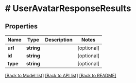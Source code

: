 # # UserAvatarResponseResults

## Properties

Name | Type | Description | Notes
------------ | ------------- | ------------- | -------------
**url** | **string** |  | [optional]
**id** | **string** |  | [optional]
**type** | **string** |  | [optional]

[[Back to Model list]](../../README.md#models) [[Back to API list]](../../README.md#endpoints) [[Back to README]](../../README.md)

